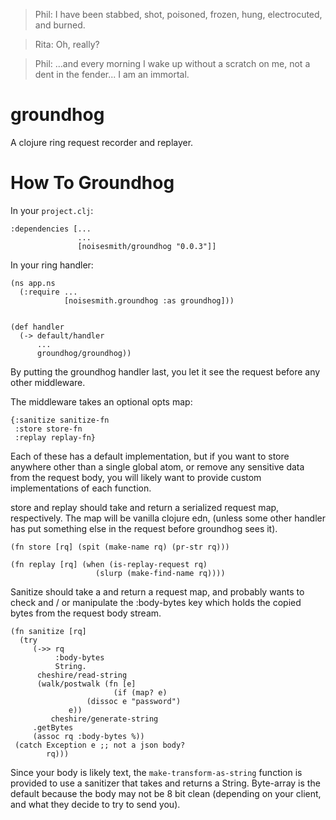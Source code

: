 > Phil: I have been stabbed, shot, poisoned, frozen, hung, electrocuted, and burned.

> Rita: Oh, really?

> Phil: ...and every morning I wake up without a scratch on me, not a dent in the fender... I am an immortal.


groundhog
=========

A clojure ring request recorder and replayer.

How To Groundhog
================
In your `project.clj`:

    :dependencies [...
                   ...
                   [noisesmith/groundhog "0.0.3"]]

In your ring handler:

    (ns app.ns
      (:require ...
                [noisesmith.groundhog :as groundhog]))
    

    (def handler
      (-> default/handler
          ...
          groundhog/groundhog))

By putting the groundhog handler last, you let it see the request before any
other middleware.

The middleware takes an optional opts map:

    {:sanitize sanitize-fn
     :store store-fn
     :replay replay-fn}

Each of these has a default implementation, but if you want to store anywhere other than a single global atom, or remove any sensitive data from the request body, you will likely want to provide custom implementations of each function.

store and replay should take and return a serialized request map, respectively. The map will be vanilla clojure edn, (unless some other handler has put something else in the request before groundhog sees it).

    (fn store [rq] (spit (make-name rq) (pr-str rq)))

    (fn replay [rq] (when (is-replay-request rq)
                       (slurp (make-find-name rq))))

Sanitize should take a and return a request map, and probably wants to check and / or manipulate the :body-bytes key which holds the copied bytes from the request body stream.

    (fn sanitize [rq]
      (try
         (->> rq
              :body-bytes
      	      String.
	      cheshire/read-string
	      (walk/postwalk (fn [e]
	                       (if (map? e)
			         (dissoc e "password")
				 e))
             cheshire/generate-string
	     .getBytes
	     (assoc rq :body-bytes %))
	 (catch Exception e ;; not a json body?
	        rq)))

 Since your body is likely text, the `make-transform-as-string` function is provided to use a sanitizer that takes and returns a String. Byte-array is the default because the body may not be 8 bit clean (depending on your client, and what they decide to try to send you).
